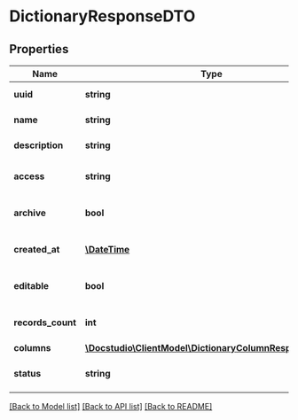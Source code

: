 # DictionaryResponseDTO

## Properties
Name | Type | Description | Notes
------------ | ------------- | ------------- | -------------
**uuid** | **string** | Dictionary uuid | 
**name** | **string** | Dictionary name | 
**description** | **string** | Dictionary description | 
**access** | **string** | Dictionary access level | 
**archive** | **bool** | Dictionary archived flag | 
**created_at** | [**\DateTime**](\DateTime.md) | Dictionary created date | 
**editable** | **bool** | Dictionary can be edited | 
**records_count** | **int** | Dictionary records count | [optional] 
**columns** | [**\Docstudio\ClientModel\DictionaryColumnResponseDTO[]**](DictionaryColumnResponseDTO.md) |  | [optional] 
**status** | **string** | Dictionary availability status | [optional] 

[[Back to Model list]](../../README.md#documentation-for-models) [[Back to API list]](../../README.md#documentation-for-api-endpoints) [[Back to README]](../../README.md)

